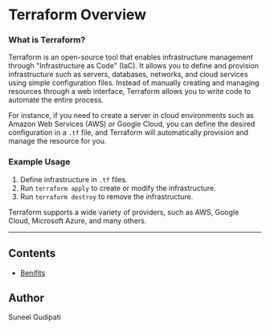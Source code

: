 # Terraform Overview

### What is Terraform?

Terraform is an open-source tool that enables infrastructure management through "Infrastructure as Code" (IaC). It allows you to define and provision infrastructure such as servers, databases, networks, and cloud services using simple configuration files. Instead of manually creating and managing resources through a web interface, Terraform allows you to write code to automate the entire process.

For instance, if you need to create a server in cloud environments such as Amazon Web Services (AWS) or Google Cloud, you can define the desired configuration in a `.tf` file, and Terraform will automatically provision and manage the resource for you. 

### Example Usage

1. Define infrastructure in `.tf` files.
2. Run `terraform apply` to create or modify the infrastructure.
3. Run `terraform destroy` to remove the infrastructure.

Terraform supports a wide variety of providers, such as AWS, Google Cloud, Microsoft Azure, and many others.

---

## Contents
- [Benifits](tf_benefits.md)


## Author
Suneel Gudipati
